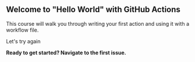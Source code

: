 ## Welcome to "Hello World" with GitHub Actions

This course will walk you through writing your first action and using it with a workflow file. 

Let's try again

**Ready to get started? Navigate to the first issue.**